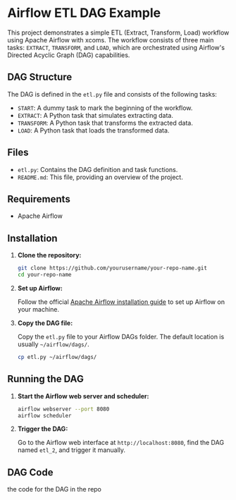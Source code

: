 # Airflow ETL DAG Example

This project demonstrates a simple ETL (Extract, Transform, Load) workflow using Apache Airflow with xcoms. The workflow consists of three main tasks: `EXTRACT`, `TRANSFORM`, and `LOAD`, which are orchestrated using Airflow's Directed Acyclic Graph (DAG) capabilities.

## DAG Structure

The DAG is defined in the `etl.py` file and consists of the following tasks:
- `START`: A dummy task to mark the beginning of the workflow.
- `EXTRACT`: A Python task that simulates extracting data.
- `TRANSFORM`: A Python task that transforms the extracted data.
- `LOAD`: A Python task that loads the transformed data.

## Files

- `etl.py`: Contains the DAG definition and task functions.
- `README.md`: This file, providing an overview of the project.

## Requirements

- Apache Airflow

## Installation

1. **Clone the repository:**

    ```bash
    git clone https://github.com/yourusername/your-repo-name.git
    cd your-repo-name
    ```

2. **Set up Airflow:**
   
   Follow the official [Apache Airflow installation guide](https://airflow.apache.org/docs/apache-airflow/stable/installation.html) to set up Airflow on your machine.

3. **Copy the DAG file:**

    Copy the `etl.py` file to your Airflow DAGs folder. The default location is usually `~/airflow/dags/`.

    ```bash
    cp etl.py ~/airflow/dags/
    ```

## Running the DAG

1. **Start the Airflow web server and scheduler:**

    ```bash
    airflow webserver --port 8080
    airflow scheduler
    ```

2. **Trigger the DAG:**

    Go to the Airflow web interface at `http://localhost:8080`, find the DAG named `etl_2`, and trigger it manually.

## DAG Code

 the code for the DAG in the repo
